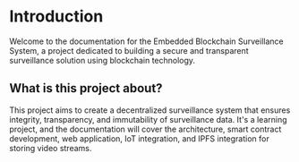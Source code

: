 # Introduction

Welcome to the documentation for the Embedded Blockchain Surveillance System, a project dedicated to building a secure and transparent surveillance solution using blockchain technology.

## What is this project about?

This project aims to create a decentralized surveillance system that ensures integrity, transparency, and immutability of surveillance data. It's a learning project, and the documentation will cover the architecture, smart contract development, web application, IoT integration, and IPFS integration for storing video streams.

